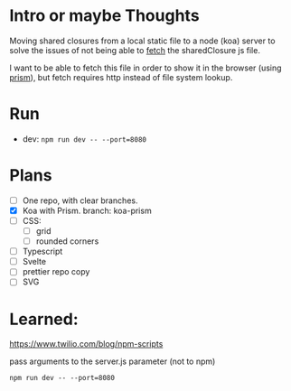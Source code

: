 # Intro or maybe Thoughts

Moving shared closures from a local static file to a node (koa) server to solve the issues of not being able to [fetch](https://developer.mozilla.org/en-US/docs/Web/API/fetch) the sharedClosure js file.

I want to be able to fetch this file in order to show it in the browser (using [prism](https://prismjs.com)), but fetch requires http instead of file system lookup.

# Run

- dev: `npm run dev -- --port=8080`

# Plans

- [ ] One repo, with clear branches.
- [x] Koa with Prism. branch: koa-prism
- [ ] CSS:
  - [ ] grid
  - [ ] rounded corners
- [ ] Typescript
- [ ] Svelte
- [ ] prettier repo copy
- [ ] SVG

# Learned:

https://www.twilio.com/blog/npm-scripts

pass arguments to the server.js parameter (not to npm)

    npm run dev -- --port=8080
